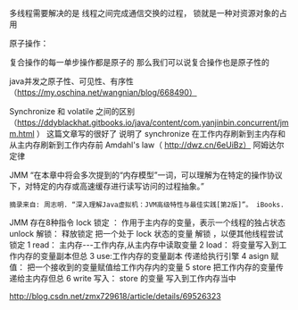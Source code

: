 多线程需要解决的是 线程之间完成通信交换的过程， 锁就是一种对资源对象的占用

原子操作： 

复合操作的每一单步操作都是原子的 那么我们可以说复合操作也是原子性的


java并发之原子性、可见性、有序性（https://my.oschina.net/wangnian/blog/668490）



Synchronize 和 volatile 之间的区别 （https://ddyblackhat.gitbooks.io/java/content/com.yanjinbin.concurrent/jmm.html ） 
这篇文章写的很好了 
说明了 synchronize 在工作内存刷新到主内存和从主内存刷新到工作内存前
Amdahl's  law（ http://dwz.cn/6eUiBz） 阿姆达尔定律

JMM “在本章中将会多次提到的“内存模型”一词，可以理解为在特定的操作协议下，对特定的内存或高速缓存进行读写访问的过程抽象。”
    
    摘录来自: 周志明. “深入理解Java虚拟机：JVM高级特性与最佳实践[第2版]”。 iBooks. 
    
    
JMM 存在8种指令
lock 锁定 ： 作用于主内存的变量，表示一个线程的独占状态
unlock 解锁： 释放锁定 把一个处于 lock 状态的变量 解锁 ，以便其他线程尝试锁定 
1  read： 主内存---工作内存,从主内存中读取变量  2 load： 将变量写入到工作内存的变量副本但总 3 use:工作内存的变量副本 传递给执行引擎 4 asign 赋值： 把一个接收到的变量赋值给工作内存内的变量 5 store 把工作内存的变量传递给主内存但总 6 write 写入：  store 的变量 写入到工作内存当中 



http://blog.csdn.net/zmx729618/article/details/69526323